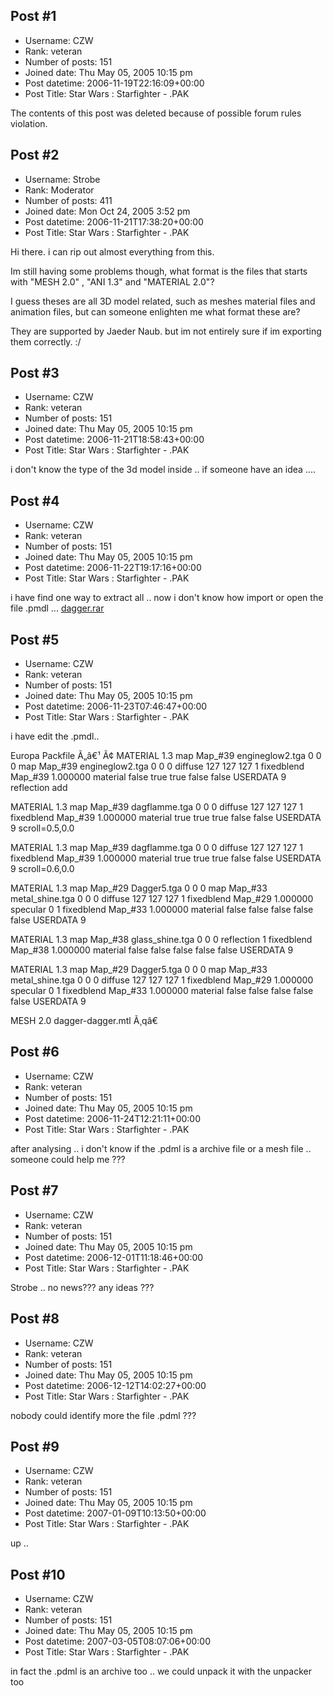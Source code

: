 ## Post #1
- Username: CZW
- Rank: veteran
- Number of posts: 151
- Joined date: Thu May 05, 2005 10:15 pm
- Post datetime: 2006-11-19T22:16:09+00:00
- Post Title: Star Wars : Starfighter - .PAK

The contents of this post was deleted because of possible forum rules violation.
## Post #2
- Username: Strobe
- Rank: Moderator
- Number of posts: 411
- Joined date: Mon Oct 24, 2005 3:52 pm
- Post datetime: 2006-11-21T17:38:20+00:00
- Post Title: Star Wars : Starfighter - .PAK

Hi there. i can rip out almost everything from this.

Im still having some problems though, what format is the files
that starts with "MESH 2.0" , "ANI 1.3" and "MATERIAL 2.0"?

I guess theses are all 3D model related, such as meshes material files
and animation files, but can someone enlighten me what format these are?

They are supported by Jaeder Naub. but im not entirely sure if
im exporting them correctly. :/
## Post #3
- Username: CZW
- Rank: veteran
- Number of posts: 151
- Joined date: Thu May 05, 2005 10:15 pm
- Post datetime: 2006-11-21T18:58:43+00:00
- Post Title: Star Wars : Starfighter - .PAK

i don't know the type of the 3d model inside .. if someone have an idea ....
## Post #4
- Username: CZW
- Rank: veteran
- Number of posts: 151
- Joined date: Thu May 05, 2005 10:15 pm
- Post datetime: 2006-11-22T19:17:16+00:00
- Post Title: Star Wars : Starfighter - .PAK

i have find one way to extract all .. now
i don't know how import or open the file .pmdl ...
[dagger.rar](https://xentaxbackup.github.io/file/989_dagger.rar)
## Post #5
- Username: CZW
- Rank: veteran
- Number of posts: 151
- Joined date: Thu May 05, 2005 10:15 pm
- Post datetime: 2006-11-23T07:46:47+00:00
- Post Title: Star Wars : Starfighter - .PAK

i have edit the .pmdl..

Europa Packfile    Ã„â€¹ Ã¢              MATERIAL
1.3
map Map_#39 engineglow2.tga 0 0 0
map Map_#39 engineglow2.tga 0 0 0
diffuse 127 127 127 1 fixedblend Map_#39 1.000000 
material false true true false false 
USERDATA 9
reflection add








MATERIAL
1.3
map Map_#39 dagflamme.tga 0 0 0
diffuse 127 127 127 1 fixedblend Map_#39 1.000000 
material true true true false false 
USERDATA 9
scroll=0.5,0.0








MATERIAL
1.3
map Map_#39 dagflamme.tga 0 0 0
diffuse 127 127 127 1 fixedblend Map_#39 1.000000 
material true true true false false 
USERDATA 9
scroll=0.6,0.0








MATERIAL
1.3
map Map_#29 Dagger5.tga 0 0 0
map Map_#33 metal_shine.tga 0 0 0
diffuse 127 127 127 1 fixedblend Map_#29 1.000000 
specular 0 1 fixedblend Map_#33 1.000000 
material false false false false false 
USERDATA 9









MATERIAL
1.3
map Map_#38 glass_shine.tga 0 0 0
reflection 1 fixedblend Map_#38 1.000000 
material false false false false false 
USERDATA 9









MATERIAL
1.3
map Map_#29 Dagger5.tga 0 0 0
map Map_#33 metal_shine.tga 0 0 0
diffuse 127 127 127 1 fixedblend Map_#29 1.000000 
specular 0 1 fixedblend Map_#33 1.000000 
material false false false false false 
USERDATA 9









MESH
2.0
 dagger-dagger.mtl
Ã¸qâ€
## Post #6
- Username: CZW
- Rank: veteran
- Number of posts: 151
- Joined date: Thu May 05, 2005 10:15 pm
- Post datetime: 2006-11-24T12:21:11+00:00
- Post Title: Star Wars : Starfighter - .PAK

after analysing .. i don't know if the .pdml is a archive file or a mesh file ..
someone could help me ???
## Post #7
- Username: CZW
- Rank: veteran
- Number of posts: 151
- Joined date: Thu May 05, 2005 10:15 pm
- Post datetime: 2006-12-01T11:18:46+00:00
- Post Title: Star Wars : Starfighter - .PAK

Strobe .. no news??? any ideas ???
## Post #8
- Username: CZW
- Rank: veteran
- Number of posts: 151
- Joined date: Thu May 05, 2005 10:15 pm
- Post datetime: 2006-12-12T14:02:27+00:00
- Post Title: Star Wars : Starfighter - .PAK

nobody could identify more the file .pdml ???
## Post #9
- Username: CZW
- Rank: veteran
- Number of posts: 151
- Joined date: Thu May 05, 2005 10:15 pm
- Post datetime: 2007-01-09T10:13:50+00:00
- Post Title: Star Wars : Starfighter - .PAK

up ..
## Post #10
- Username: CZW
- Rank: veteran
- Number of posts: 151
- Joined date: Thu May 05, 2005 10:15 pm
- Post datetime: 2007-03-05T08:07:06+00:00
- Post Title: Star Wars : Starfighter - .PAK

in fact the .pdml is an archive too .. we could unpack it with the unpacker too
